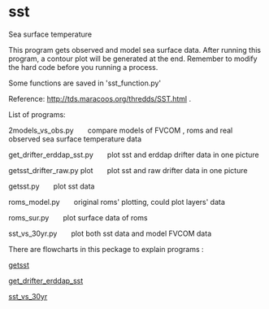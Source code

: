 sst
===

Sea surface temperature 

This program gets observed  and  model sea surface data. After running this program, a contour plot will be generated at
the end.
Remember to modify the hard code before you running a process.

Some functions are saved in 'sst_function.py'


Reference:  http://tds.maracoos.org/thredds/SST.html .

List of programs:


2models_vs_obs.py         &nbsp;&nbsp;&nbsp;&nbsp;&nbsp;        compare models of FVCOM , roms and real observed sea surface temperature data

get_drifter_erddap_sst.py    &nbsp;&nbsp;&nbsp;&nbsp;&nbsp;     plot sst and erddap drifter data in one picture

getsst_drifter_raw.py plot   &nbsp;&nbsp;&nbsp;&nbsp;&nbsp;     plot sst and raw drifter data in one picture

getsst.py             &nbsp;&nbsp;&nbsp;&nbsp;&nbsp;            plot sst data

roms_model.py          &nbsp;&nbsp;&nbsp;&nbsp;&nbsp;           original roms' plotting, could plot layers' data

roms_sur.py              &nbsp;&nbsp;&nbsp;&nbsp;&nbsp;         plot surface data of roms

sst_vs_30yr.py              &nbsp;&nbsp;&nbsp;&nbsp;&nbsp;      plot both sst data and model FVCOM data 


There are flowcharts in this peckage to explain programs :

<a href="https://github.com/xhx509/sst/blob/master/getsst_flowchart.png">getsst</a>

<a href="https://github.com/xhx509/sst/blob/master/get_drifter_erddap_sst_flowchart.png">get_drifter_erddap_sst</a>

<a href="https://github.com/xhx509/sst/blob/master/sst_30yr_flowchart.png">sst_vs_30yr</a>
